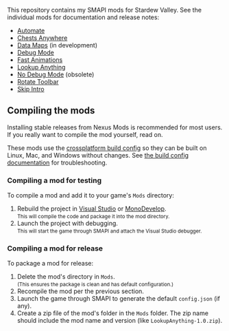 This repository contains my SMAPI mods for Stardew Valley. See the individual mods for
documentation and release notes:

* [Automate](Automate)
* [Chests Anywhere](ChestsAnywhere)
* [Data Maps](DataMaps) (in development)
* [Debug Mode](DebugMode)
* [Fast Animations](FastAnimations)
* [Lookup Anything](LookupAnything)
* [No Debug Mode](NoDebugMode) (obsolete)
* [Rotate Toolbar](RotateToolbar)
* [Skip Intro](SkipIntro)

## Compiling the mods
Installing stable releases from Nexus Mods is recommended for most users. If you really want to
compile the mod yourself, read on.

These mods use the [crossplatform build config](https://github.com/Pathoschild/Stardew.ModBuildConfig#readme)
so they can be built on Linux, Mac, and Windows without changes. See [the build config documentation](https://github.com/Pathoschild/Stardew.ModBuildConfig#readme)
for troubleshooting.

### Compiling a mod for testing
To compile a mod and add it to your game's `Mods` directory:

1. Rebuild the project in [Visual Studio](https://www.visualstudio.com/vs/community/) or [MonoDevelop](http://www.monodevelop.com/).  
   <small>This will compile the code and package it into the mod directory.</small>
2. Launch the project with debugging.  
   <small>This will start the game through SMAPI and attach the Visual Studio debugger.</small>

### Compiling a mod for release
To package a mod for release:

1. Delete the mod's directory in `Mods`.  
   <small>(This ensures the package is clean and has default configuration.)</small>
2. Recompile the mod per the previous section.
3. Launch the game through SMAPI to generate the default `config.json` (if any).
4. Create a zip file of the mod's folder in the `Mods` folder. The zip name should include the
   mod name and version (like `LookupAnything-1.0.zip`).
